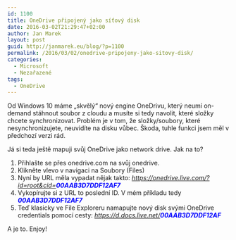 ```yaml
---
id: 1100
title: OneDrive připojený jako síťový disk
date: 2016-03-02T21:29:47+02:00
author: Jan Marek
layout: post
guid: http://janmarek.eu/blog/?p=1100
permalink: /2016/03/02/onedrive-pripojeny-jako-sitovy-disk/
categories:
  - Microsoft
  - Nezařazené
tags:
  - OneDrive
---
```

Od Windows 10 máme &#8222;skvělý&#8220; nový engine OneDrivu, který neumí on-demand stáhnout soubor z cloudu a musíte si tedy navolit, které složky chcete synchronizovat. Problém je v tom, že složky/soubory, které nesynchronizujete, neuvidíte na disku vůbec. Škoda, tuhle funkci jsem měl v předchozí verzi rád.

Já si teda ještě mapuji svůj OneDrive jako network drive. Jak na to?

  1. Přihlašte se přes onedrive.com na svůj onedrive.
  2. Klikněte vlevo v navigaci na Soubory (Files)
  3. Nyní by URL měla vypadat nějak takto: <span style="color: #0000ff;"><em>https://onedrive.live.com/?id=root&cid=<strong>00AAB3D7DDF12AF7</strong></em></span>
  4. Vykopírujte si z URL to poslední ID. V mém příkladu tedy <span style="color: #0000ff;"><em><strong>00AAB3D7DDF12AF7</strong></em></span>
  5. Teď klasicky ve File Exploreru namapujte nový disk svými OneDrive credentials pomocí cesty: <span style="color: #0000ff;"><em>https://d.docs.live.net/<strong>00AAB3D7DDF12AF</strong></em></span>

A je to. Enjoy!
